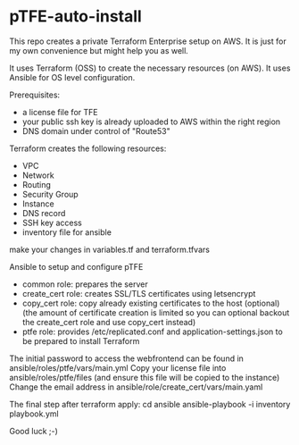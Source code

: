 # pTFE-auto-install

This repo creates a private Terraform Enterprise setup on AWS. 
It is just for my own convenience but might help you as well.

It uses Terraform (OSS) to create the necessary resources (on AWS).
It uses Ansible for OS level configuration.

Prerequisites:
- a license file for TFE
- your public ssh key is already uploaded to AWS within the right region
- DNS domain under control of "Route53"

Terraform creates the following resources:
- VPC
- Network
- Routing
- Security Group
- Instance
- DNS record
- SSH key access
- inventory file for ansible

make your changes in variables.tf and terraform.tfvars

Ansible to setup and configure pTFE
- common role: prepares the server 
- create_cert role: creates SSL/TLS certificates using letsencrypt
- copy_cert role: copy already existing certificates to the host (optional) 
  (the amount of certificate creation is limited so you can optional backout the create_cert role and use copy_cert instead)
- ptfe role: provides /etc/replicated.conf and application-settings.json to be prepared to install Terraform

The initial password to access the webfrontend can be found in ansible/roles/ptfe/vars/main.yml
Copy your license file into ansible/roles/ptfe/files (and ensure this file will be copied to the instance)
Change the email address in ansible/role/create_cert/vars/main.yaml

The final step after terraform apply:
cd ansible
ansible-playbook -i inventory playbook.yml

Good luck ;-)
